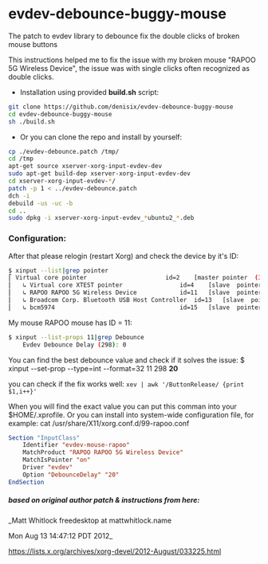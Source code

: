 # evdev-debounce-buggy-mouse
The patch to evdev library to debounce fix the double clicks of broken mouse buttons

This instructions helped me to fix the issue with my broken mouse "RAPOO 5G Wireless Device", the issue was with single clicks often recognized as double clicks.

* Installation using provided **build.sh** script:
```sh
git clone https://github.com/denisix/evdev-debounce-buggy-mouse
cd evdev-debounce-buggy-mouse
sh ./build.sh
```

* Or you can clone the repo and install by yourself:
```sh
cp ./evdev-debounce.patch /tmp/
cd /tmp
apt-get source xserver-xorg-input-evdev-dev
sudo apt-get build-dep xserver-xorg-input-evdev-dev
cd xserver-xorg-input-evdev-*/
patch -p 1 < ../evdev-debounce.patch
dch -i
debuild -us -uc -b
cd ..
sudo dpkg -i xserver-xorg-input-evdev_*ubuntu2_*.deb
```

### Configuration:

After that please relogin (restart Xorg) and check the device by it's ID:

```sh
$ xinput --list|grep pointer
⎡ Virtual core pointer                    	id=2	[master pointer  (3)]
⎜   ↳ Virtual core XTEST pointer              	id=4	[slave  pointer  (2)]
⎜   ↳ RAPOO RAPOO 5G Wireless Device          	id=11	[slave  pointer  (2)]
⎜   ↳ Broadcom Corp. Bluetooth USB Host Controller	id=13	[slave  pointer  (2)]
⎜   ↳ bcm5974                                 	id=15	[slave  pointer  (2)]
```

My mouse RAPOO mouse has ID = 11:
```sh
$ xinput --list-props 11|grep Debounce
	Evdev Debounce Delay (298):	0
```

You can find the best debounce value and check if it solves the issue:
$ xinput --set-prop --type=int --format=32 11 298 **20**

you can check if the fix works well:
`xev | awk '/ButtonRelease/ {print $1,i++}'`

When you will find the exact value you can put this comman into your $HOME/.xprofile. 
Or you can install into system-wide configuration file, for example:
cat /usr/share/X11/xorg.conf.d/99-rapoo.conf
```xorg
Section "InputClass"
    Identifier "evdev-mouse-rapoo"
    MatchProduct "RAPOO RAPOO 5G Wireless Device"
    MatchIsPointer "on"
    Driver "evdev"
    Option "DebounceDelay" "20"
EndSection
```


##### based on original author patch & instructions from here:
_Matt Whitlock freedesktop at mattwhitlock.name

Mon Aug 13 14:47:12 PDT 2012_

https://lists.x.org/archives/xorg-devel/2012-August/033225.html
